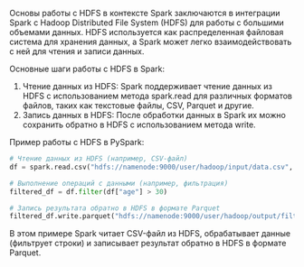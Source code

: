 Основы работы с HDFS в контексте Spark заключаются в интеграции Spark с Hadoop Distributed File System (HDFS) для работы с большими объемами данных. HDFS используется как распределенная файловая система для хранения данных, а Spark может легко взаимодействовать с ней для чтения и записи данных.

Основные шаги работы с HDFS в Spark:

 1. Чтение данных из HDFS: Spark поддерживает чтение данных из HDFS с использованием метода spark.read для различных форматов файлов, таких как текстовые файлы, CSV, Parquet и другие.
 2. Запись данных в HDFS: После обработки данных в Spark их можно сохранить обратно в HDFS с использованием метода write.

Пример работы с HDFS в PySpark:
```python
# Чтение данных из HDFS (например, CSV-файл)
df = spark.read.csv("hdfs://namenode:9000/user/hadoop/input/data.csv", header=True, inferSchema=True)

# Выполнение операций с данными (например, фильтрация)
filtered_df = df.filter(df["age"] > 30)

# Запись результата обратно в HDFS в формате Parquet
filtered_df.write.parquet("hdfs://namenode:9000/user/hadoop/output/filtered_data.parquet")
```
В этом примере Spark читает CSV-файл из HDFS, обрабатывает данные (фильтрует строки) и записывает результат обратно в HDFS в формате Parquet.